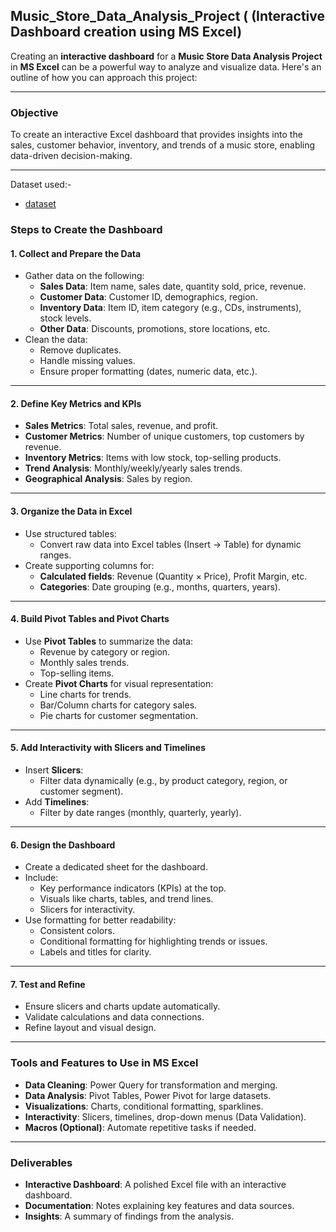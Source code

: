 ## Music_Store_Data_Analysis_Project ( (Interactive Dashboard creation using MS Excel)
Creating an **interactive dashboard** for a **Music Store Data Analysis Project** in **MS Excel** can be a powerful way to analyze and visualize data. Here's an outline of how you can approach this project:  

---

### **Objective**  
To create an interactive Excel dashboard that provides insights into the sales, customer behavior, inventory, and trends of a music store, enabling data-driven decision-making.

---

Dataset used:-
- <a href= https://github.com/rohitwarkade/Music_Store_Data_Analysis_Project/tree/main/music%20store%20data > dataset </a>
### **Steps to Create the Dashboard**

#### **1. Collect and Prepare the Data**
- Gather data on the following:
  - **Sales Data**: Item name, sales date, quantity sold, price, revenue.
  - **Customer Data**: Customer ID, demographics, region.
  - **Inventory Data**: Item ID, item category (e.g., CDs, instruments), stock levels.
  - **Other Data**: Discounts, promotions, store locations, etc.
- Clean the data:
  - Remove duplicates.
  - Handle missing values.
  - Ensure proper formatting (dates, numeric data, etc.).

---

#### **2. Define Key Metrics and KPIs**
- **Sales Metrics**: Total sales, revenue, and profit.
- **Customer Metrics**: Number of unique customers, top customers by revenue.
- **Inventory Metrics**: Items with low stock, top-selling products.
- **Trend Analysis**: Monthly/weekly/yearly sales trends.
- **Geographical Analysis**: Sales by region.

---

#### **3. Organize the Data in Excel**
- Use structured tables:
  - Convert raw data into Excel tables (Insert → Table) for dynamic ranges.
- Create supporting columns for:
  - **Calculated fields**: Revenue (Quantity × Price), Profit Margin, etc.
  - **Categories**: Date grouping (e.g., months, quarters, years).

---

#### **4. Build Pivot Tables and Pivot Charts**
- Use **Pivot Tables** to summarize the data:
  - Revenue by category or region.
  - Monthly sales trends.
  - Top-selling items.
- Create **Pivot Charts** for visual representation:
  - Line charts for trends.
  - Bar/Column charts for category sales.
  - Pie charts for customer segmentation.

---

#### **5. Add Interactivity with Slicers and Timelines**
- Insert **Slicers**:
  - Filter data dynamically (e.g., by product category, region, or customer segment).
- Add **Timelines**:
  - Filter by date ranges (monthly, quarterly, yearly).

---

#### **6. Design the Dashboard**
- Create a dedicated sheet for the dashboard.
- Include:
  - Key performance indicators (KPIs) at the top.
  - Visuals like charts, tables, and trend lines.
  - Slicers for interactivity.
- Use formatting for better readability:
  - Consistent colors.
  - Conditional formatting for highlighting trends or issues.
  - Labels and titles for clarity.

---

#### **7. Test and Refine**
- Ensure slicers and charts update automatically.
- Validate calculations and data connections.
- Refine layout and visual design.

---

### **Tools and Features to Use in MS Excel**
- **Data Cleaning**: Power Query for transformation and merging.
- **Data Analysis**: Pivot Tables, Power Pivot for large datasets.
- **Visualizations**: Charts, conditional formatting, sparklines.
- **Interactivity**: Slicers, timelines, drop-down menus (Data Validation).
- **Macros (Optional)**: Automate repetitive tasks if needed.

---

### **Deliverables**
- **Interactive Dashboard**: A polished Excel file with an interactive dashboard.
- **Documentation**: Notes explaining key features and data sources.
- **Insights**: A summary of findings from the analysis.

